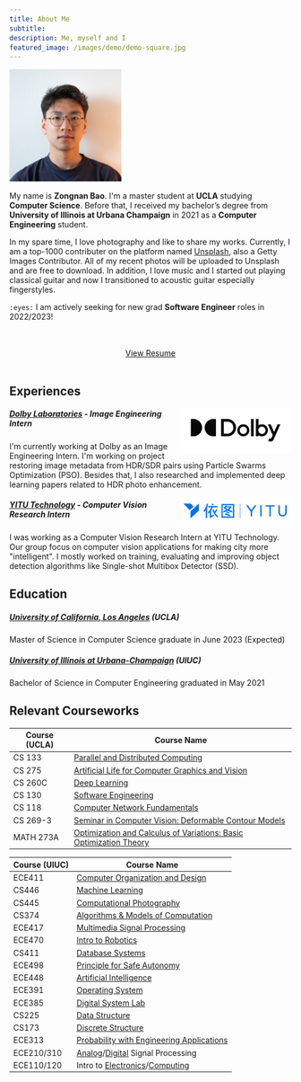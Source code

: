 ```yaml
---
title: About Me
subtitle: 
description: Me, myself and I
featured_image: /images/demo/demo-square.jpg
---
```


<img src="/images/face/zb-1000x1000.jpg" alt="drawing" width="200"/>

My name is **Zongnan Bao**. I'm a master student at **UCLA** studying **Computer Science**. Before that, I received my bachelor’s degree from **University of Illinois at Urbana Champaign** in 2021 as a **Computer Engineering** student. 

In my spare time, I love photography and like to share my works. Currently, I am a top-1000 contributer on the platform named [Unsplash](https://unsplash.com/@nick19981122), also a Getty Images Contributor. All of my recent photos will be uploaded to Unsplash and are free to download. In addition, I love music and I started out playing classical guitar and now I transitioned to acoustic guitar especially fingerstyles.

`:eyes:` I am actively seeking for new grad **Software Engineer** roles in 2022/2023!




<br>
<br>
<center>
    <a href="/resume" class="button button--large">View Resume</a>
</center>


<br>

## Experiences
<img src="/images/misc/dolby.png" alt="dolby-logo" width="200" align="right"/>

##### [Dolby Laboratories](https://www.dolby.com/) - Image Engineering Intern
I'm currently working at Dolby as an Image Engineering Intern. I'm working on project restoring image metadata from HDR/SDR pairs using Particle Swarms Optimization (PSO). Besides that, I also researched and implemented deep learning papers related to HDR photo enhancement.

<img src="/images/misc/yitu.png" alt="yitu-logo" width="200" align="right"/>

##### [YITU Technology](https://www.yitutech.com/en) - Computer Vision Research Intern
I was working as a Computer Vision Research Intern at YITU Technology. Our group focus on computer vision applications for making city more "intelligent". I mostly worked on training, evaluating and improving object detection algorithms like Single-shot Multibox Detector (SSD).

## Education
##### [University of California, Los Angeles](https://www.cs.ucla.edu/) (UCLA)
Master of Science in Computer Science graduate in June 2023 (Expected)

##### [University of Illinois at Urbana-Champaign](https://ece.illinois.edu/) (UIUC)
Bachelor of Science in Computer Engineering graduated in May 2021

## Relevant Courseworks

| Course (UCLA)  | Course Name |
| ------------- | ------------- |
| CS 133  | [Parallel and Distributed Computing](https://www.bruinwalk.com/classes/com-sci-133/) |
| CS 275  | [Artificial Life for Computer Graphics and Vision](https://www.coursicle.com/ucla/courses/COMSCI/275/) |
| CS 260C  | [Deep Learning](https://bruinlearn.ucla.edu/courses/108940) |
| CS 130  | [Software Engineering](https://bruinlearn.ucla.edu/courses/109762) |
| CS 118  | [Computer Network Fundamentals](https://bruinlearn.ucla.edu/courses/109760) |
| CS 269-3  | [Seminar in Computer Vision: Deformable Contour Models](https://ccle.ucla.edu/course/view/21F-COMSCI269-3) |
| MATH 273A  | [Optimization and Calculus of Variations: Basic Optimization Theory](https://ccle.ucla.edu/course/view/21F-MATH273A-1) |

| Course (UIUC)  | Course Name |
| ------------- | ------------- |
| ECE411  | [Computer Organization and Design](https://courses.grainger.illinois.edu/ece411/fa2021/course.html) |
| CS446  | [Machine Learning](https://relate.cs.illinois.edu/course/CS446-fa20/) |
| CS445  | [Computational Photography](https://courses.engr.illinois.edu/cs445/fa2020/) |
| CS374  | [Algorithms & Models of Computation](https://courses.engr.illinois.edu/cs374/fa2020/) |
| ECE417 | [Multimedia Signal Processing](https://courses.engr.illinois.edu/ece417/fa2020/) |
| ECE470 | [Intro to Robotics](https://publish.illinois.edu/ece470-intro-robotics/syllabus/) |
| CS411  | [Database Systems](https://cs.illinois.edu/academics/courses/CS411) |
| ECE498 | [Principle for Safe Autonomy](https://publish.illinois.edu/safe-autonomy/) |
| ECE448 | [Artificial Intelligence](https://ece.illinois.edu/academics/courses/profile/ECE448) |
| ECE391 | [Operating System](https://ece.illinois.edu/academics/courses/profile/ECE391) |
| ECE385 | [Digital System Lab](https://ece.illinois.edu/academics/courses/profile/ECE385) |
| CS225  | [Data Structure](https://cs.illinois.edu/courses/profile/CS225) |
| CS173  | [Discrete Structure](https://cs.illinois.edu/courses/profile/CS173) |
| ECE313 | [Probability with Engineering Applications](https://ece.illinois.edu/academics/courses/profile/ECE313) |
| ECE210/310 | [Analog](https://ece.illinois.edu/academics/courses/profile/ECE210)/[Digital](https://ece.illinois.edu/academics/courses/profile/ECE310) Signal Processing |
| ECE110/120 | Intro to [Electronics](https://ece.illinois.edu/academics/courses/profile/ECE110)/[Computing](https://ece.illinois.edu/academics/courses/profile/ECE120)  |